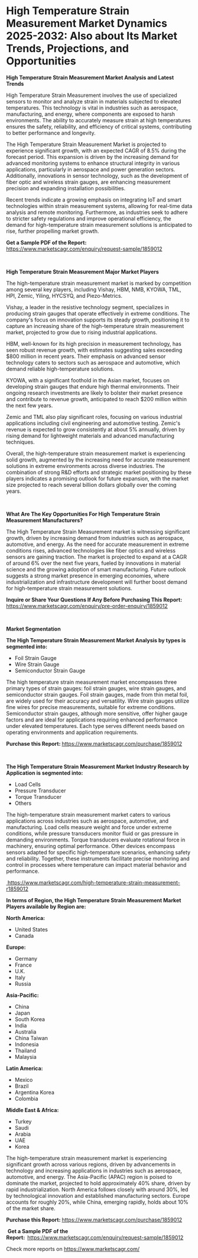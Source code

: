 <p><h1>High Temperature Strain Measurement Market Dynamics 2025-2032: Also about Its Market Trends, Projections, and Opportunities</h1></p><p><strong>High Temperature Strain Measurement Market Analysis and Latest Trends</strong></p>
<p><p>High Temperature Strain Measurement involves the use of specialized sensors to monitor and analyze strain in materials subjected to elevated temperatures. This technology is vital in industries such as aerospace, manufacturing, and energy, where components are exposed to harsh environments. The ability to accurately measure strain at high temperatures ensures the safety, reliability, and efficiency of critical systems, contributing to better performance and longevity.</p><p>The High Temperature Strain Measurement Market is projected to experience significant growth, with an expected CAGR of 8.5% during the forecast period. This expansion is driven by the increasing demand for advanced monitoring systems to enhance structural integrity in various applications, particularly in aerospace and power generation sectors. Additionally, innovations in sensor technology, such as the development of fiber optic and wireless strain gauges, are enhancing measurement precision and expanding installation possibilities.</p><p>Recent trends indicate a growing emphasis on integrating IoT and smart technologies within strain measurement systems, allowing for real-time data analysis and remote monitoring. Furthermore, as industries seek to adhere to stricter safety regulations and improve operational efficiency, the demand for high-temperature strain measurement solutions is anticipated to rise, further propelling market growth.</p></p>
<p><strong>Get a Sample PDF of the Report:&nbsp;</strong> <a href="https://www.marketscagr.com/enquiry/request-sample/1859012?utm_campaign=2526&utm_medium=2&utm_source=Github&utm_content=ia&utm_term=10042025&utm_id=high-temperature-strain-measurement">https://www.marketscagr.com/enquiry/request-sample/1859012</a></p>
<p>&nbsp;</p>
<p><strong>High Temperature Strain Measurement Major Market Players</strong></p>
<p><p>The high-temperature strain measurement market is marked by competition among several key players, including Vishay, HBM, NMB, KYOWA, TML, HPI, Zemic, Yiling, HYCSYQ, and Piezo-Metrics. </p><p>Vishay, a leader in the resistive technology segment, specializes in producing strain gauges that operate effectively in extreme conditions. The company's focus on innovation supports its steady growth, positioning it to capture an increasing share of the high-temperature strain measurement market, projected to grow due to rising industrial applications.</p><p>HBM, well-known for its high precision in measurement technology, has seen robust revenue growth, with estimates suggesting sales exceeding $800 million in recent years. Their emphasis on advanced sensor technology caters to sectors such as aerospace and automotive, which demand reliable high-temperature solutions.</p><p>KYOWA, with a significant foothold in the Asian market, focuses on developing strain gauges that endure high thermal environments. Their ongoing research investments are likely to bolster their market presence and contribute to revenue growth, anticipated to reach $200 million within the next few years.</p><p>Zemic and TML also play significant roles, focusing on various industrial applications including civil engineering and automotive testing. Zemic's revenue is expected to grow consistently at about 5% annually, driven by rising demand for lightweight materials and advanced manufacturing techniques.</p><p>Overall, the high-temperature strain measurement market is experiencing solid growth, augmented by the increasing need for accurate measurement solutions in extreme environments across diverse industries. The combination of strong R&D efforts and strategic market positioning by these players indicates a promising outlook for future expansion, with the market size projected to reach several billion dollars globally over the coming years.</p></p>
<p>&nbsp;</p>
<p><strong>What Are The Key Opportunities For High Temperature Strain Measurement Manufacturers?</strong></p>
<p><p>The High Temperature Strain Measurement market is witnessing significant growth, driven by increasing demand from industries such as aerospace, automotive, and energy. As the need for accurate measurement in extreme conditions rises, advanced technologies like fiber optics and wireless sensors are gaining traction. The market is projected to expand at a CAGR of around 6% over the next five years, fueled by innovations in material science and the growing adoption of smart manufacturing. Future outlook suggests a strong market presence in emerging economies, where industrialization and infrastructure development will further boost demand for high-temperature strain measurement solutions.</p></p>
<p><strong>Inquire or Share Your Questions If Any Before Purchasing This Report:</strong> <a href="https://www.marketscagr.com/enquiry/pre-order-enquiry/1859012?utm_campaign=2526&utm_medium=2&utm_source=Github&utm_content=ia&utm_term=10042025&utm_id=high-temperature-strain-measurement">https://www.marketscagr.com/enquiry/pre-order-enquiry/1859012</a></p>
<p>&nbsp;</p>
<p><strong>Market Segmentation</strong></p>
<p><strong>The High Temperature Strain Measurement Market Analysis by types is segmented into:</strong></p>
<p><ul><li>Foil Strain Gauge</li><li>Wire Strain Gauge</li><li>Semiconductor Strain Gauge</li></ul></p>
<p><p>The high temperature strain measurement market encompasses three primary types of strain gauges: foil strain gauges, wire strain gauges, and semiconductor strain gauges. Foil strain gauges, made from thin metal foil, are widely used for their accuracy and versatility. Wire strain gauges utilize fine wires for precise measurements, suitable for extreme conditions. Semiconductor strain gauges, although more sensitive, offer higher gauge factors and are ideal for applications requiring enhanced performance under elevated temperatures. Each type serves different needs based on operating environments and application requirements.</p></p>
<p><strong>Purchase this Report:&nbsp;</strong><a href="https://www.marketscagr.com/purchase/1859012?utm_campaign=2526&utm_medium=2&utm_source=Github&utm_content=ia&utm_term=10042025&utm_id=high-temperature-strain-measurement">https://www.marketscagr.com/purchase/1859012</a></p>
<p>&nbsp;</p>
<p><strong>The High Temperature Strain Measurement Market Industry Research by Application is segmented into:</strong></p>
<p><ul><li>Load Cells</li><li>Pressure Transducer</li><li>Torque Transducer</li><li>Others</li></ul></p>
<p><p>The high-temperature strain measurement market caters to various applications across industries such as aerospace, automotive, and manufacturing. Load cells measure weight and force under extreme conditions, while pressure transducers monitor fluid or gas pressure in demanding environments. Torque transducers evaluate rotational force in machinery, ensuring optimal performance. Other devices encompass sensors adapted for specific high-temperature scenarios, enhancing safety and reliability. Together, these instruments facilitate precise monitoring and control in processes where temperature can impact material behavior and performance.</p></p>
<p><a href="https://www.marketscagr.com/high-temperature-strain-measurement-r1859012?utm_campaign=2526&utm_medium=2&utm_source=Github&utm_content=ia&utm_term=10042025&utm_id=high-temperature-strain-measurement">&nbsp;https://www.marketscagr.com/high-temperature-strain-measurement-r1859012</a></p>
<p><strong>In terms of Region, the High Temperature Strain Measurement Market Players available by Region are:</strong></p>
<p>
    <p> <strong> North America: </strong>
        <ul>
            <li>United States</li>
            <li>Canada</li>
        </ul>
        </p> 
    <p> <strong> Europe: </strong>
        <ul>
            <li>Germany</li>
            <li>France</li>
            <li>U.K.</li>
            <li>Italy</li>
            <li>Russia</li>
        </ul>
        </p> 
    <p> <strong> Asia-Pacific: </strong>
        <ul>
            <li>China</li>
            <li>Japan</li>
            <li>South Korea</li>
            <li>India</li>
            <li>Australia</li>
            <li>China Taiwan</li>
            <li>Indonesia</li>
            <li>Thailand</li>
            <li>Malaysia</li>
        </ul>
        </p> 
    <p> <strong> Latin America: </strong>
        <ul>
            <li>Mexico</li>
            <li>Brazil</li>
            <li>Argentina Korea</li>
            <li>Colombia</li>
        </ul>
        </p> 
    <p> <strong> Middle East & Africa: </strong>
        <ul>
            <li>Turkey</li>
            <li>Saudi</li>
            <li>Arabia</li>
            <li>UAE</li>
            <li>Korea</li>
        </ul>
    </p>
    </p>
<p><p>The high-temperature strain measurement market is experiencing significant growth across various regions, driven by advancements in technology and increasing applications in industries such as aerospace, automotive, and energy. The Asia-Pacific (APAC) region is poised to dominate the market, projected to hold approximately 40% share, driven by rapid industrialization. North America follows closely with around 30%, led by technological innovation and established manufacturing sectors. Europe accounts for roughly 20%, while China, emerging rapidly, holds about 10% of the market share.</p></p>
<p><strong>Purchase this Report: </strong><a href="https://www.marketscagr.com/purchase/1859012?utm_campaign=2526&utm_medium=2&utm_source=Github&utm_content=ia&utm_term=10042025&utm_id=high-temperature-strain-measurement">https://www.marketscagr.com/purchase/1859012</a></p>
<p>&nbsp;<strong>Get a Sample PDF of the Report:&nbsp;&nbsp;</strong><a href="https://www.marketscagr.com/enquiry/request-sample/1859012?utm_campaign=2526&utm_medium=2&utm_source=Github&utm_content=ia&utm_term=10042025&utm_id=high-temperature-strain-measurement">https://www.marketscagr.com/enquiry/request-sample/1859012</a></p>
<p><strong></strong></p>
<p>Check more reports on <a href="https://www.marketscagr.com/?utm_campaign=2526&utm_medium=2&utm_source=Github&utm_content=ia&utm_term=10042025&utm_id=high-temperature-strain-measurement">https://www.marketscagr.com/</a></p>
